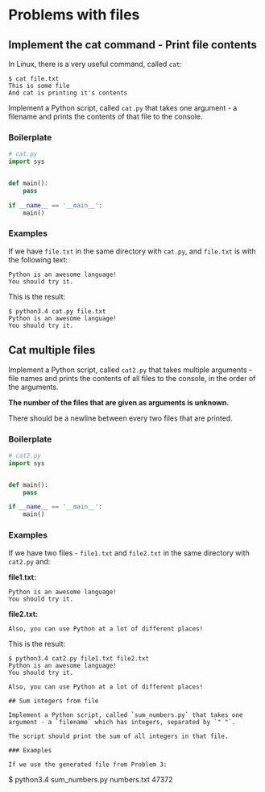 # Problems with files

## Implement the cat command - Print file contents

In Linux, there is a very useful command, called `cat`:

```
$ cat file.txt
This is some file
And cat is printing it's contents
```

Implement a Python script, called `cat.py` that takes one argument - a filename and prints the contents of that file to the console.

### Boilerplate

```python
# cat.py
import sys


def main():
    pass

if __name__ == '__main__':
    main()
```

### Examples

If we have `file.txt` in the same directory with `cat.py`, and `file.txt` is with the following text:

```
Python is an awesome language!
You should try it.
```

This is the result:
```
$ python3.4 cat.py file.txt
Python is an awesome language!
You should try it.
```

## Cat multiple files

Implement a Python script, called `cat2.py` that takes multiple arguments - file names and prints the contents of all files to the console, in the order of the arguments.

__The number of the files that are given as arguments is unknown.__

There should be a newline between every two files that are printed.

### Boilerplate

```python
# cat2.py
import sys


def main():
    pass

if __name__ == '__main__':
    main()
```

### Examples

If we have two files - `file1.txt` and `file2.txt` in the same directory with `cat2.py` and:

__file1.txt:__
```
Python is an awesome language!
You should try it.
```

__file2.txt:__
```
Also, you can use Python at a lot of different places!
```


This is the result:
```
$ python3.4 cat2.py file1.txt file2.txt
Python is an awesome language!
You should try it.

Also, you can use Python at a lot of different places!

## Sum integers from file

Implement a Python script, called `sum_numbers.py` that takes one argument - a `filename` which has integers, separated by `" "`.

The script should print the sum of all integers in that file.

### Examples

If we use the generated file from Problem 3:

```
$ python3.4 sum_numbers.py numbers.txt
47372
```
